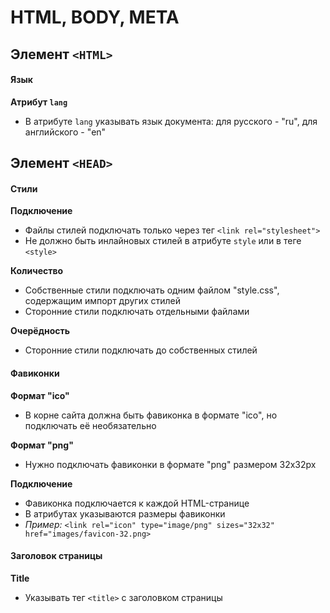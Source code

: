 # HTML, BODY, META

## Элемент `<HTML>`
#### Язык
**Атрибут `lang`**
- В атрибуте `lang` указывать язык документа: для русского - "ru", для английского - "en"


## Элемент `<HEAD>`
#### Стили
**Подключение**
- Файлы стилей подключать только через тег `<link rel="stylesheet">`
- Не должно быть инлайновых стилей в атрибуте `style` или в теге `<style>`

**Количество**
- Собственные стили подключать одним файлом "style.css", содержащим импорт других стилей
- Сторонние стили подключать отдельными файлами

**Очерёдность**
- Сторонние стили подключать до собственных стилей

#### Фавиконки
**Формат "ico"**
- В корне сайта должна быть фавиконка в формате "ico", но подключать её необязательно

**Формат "png"**
- Нужно подключать фавиконки в формате "png" размером 32x32px

**Подключение**
- Фавиконка подключается к каждой HTML-странице
- В атрибутах указываются размеры фавиконки
- *Пример:* `<link rel="icon" type="image/png" sizes="32x32" href="images/favicon-32.png>`

#### Заголовок страницы
**Title**
- Указывать тег `<title>` с заголовком страницы